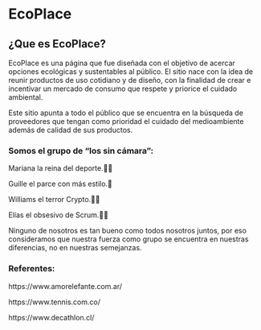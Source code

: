 <h1>EcoPlace</h1>

<h2>¿Que es EcoPlace?</h2>

<p>EcoPlace es una página que fue diseñada con el objetivo de acercar opciones ecológicas y sustentables al público. El sitio nace con la idea de reunir productos de uso cotidiano y de diseño, con la finalidad de crear e incentivar un mercado de consumo que respete y priorice el cuidado ambiental.</p>
<p>Este sitio apunta a todo el público que se encuentra en la búsqueda de proveedores que tengan como prioridad el cuidado del medioambiente además de calidad de sus productos.</p>

<h3>Somos el grupo de “los sin cámara”:</h3>
<p>Mariana la reina del deporte.🤸‍♀️</p>
<p>Guille el parce con más estilo.🕺</p>
<p>Williams el terror Crypto.👨‍💻</p>
<p>Elías el obsesivo de Scrum.👨‍💼</p>
<p>Ninguno de nosotros es tan bueno como todos nosotros juntos, por eso consideramos que nuestra fuerza como grupo se encuentra en nuestras diferencias, no en nuestras semejanzas.</p>


<h3>Referentes:</h3>

<p>https://www.amorelefante.com.ar/</p>
<p>https://www.tennis.com.co/</p>
<p>https://www.decathlon.cl/</p>
<p></p>
<p></p>
